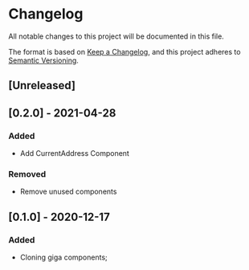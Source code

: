 # Changelog

All notable changes to this project will be documented in this file.

The format is based on [Keep a Changelog](https://keepachangelog.com/en/1.0.0/),
and this project adheres to [Semantic Versioning](https://semver.org/spec/v2.0.0.html).

## [Unreleased]

## [0.2.0] - 2021-04-28

### Added
- Add CurrentAddress Component

### Removed
- Remove unused components

## [0.1.0] - 2020-12-17

### Added

- Cloning giga components;

